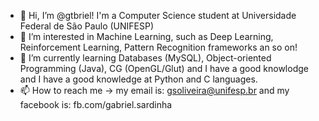 - 👋 Hi, I’m @gtbriel!
  I'm a Computer Science student at Universidade Federal de São Paulo (UNIFESP)  
- 👀 I’m interested in Machine Learning, such as Deep Learning, Reinforcement Learning, Pattern Recognition frameworks an so on!
- 🌱 I’m currently learning Databases (MySQL), Object-oriented Programming (Java), CG (OpenGL/Glut) and I have a good knowlodge and I have a good knowledge at Python and C languages.
- 📫 How to reach me -> my email is: gsoliveira@unifesp.br and my facebook is: fb.com/gabriel.sardinha

<!---
gtbriel/gtbriel is a ✨ special ✨ repository because its `README.md` (this file) appears on your GitHub profile.
You can click the Preview link to take a look at your changes.
--->
